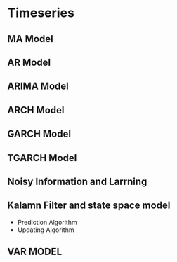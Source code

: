 # Timeseries

## MA Model

## AR Model

## ARIMA Model

## ARCH Model

## GARCH Model 

## TGARCH Model

## Noisy Information and Larrning

## Kalamn Filter and state space model

  - Prediction Algorithm
  - Updating Algorithm

## VAR MODEL
    
